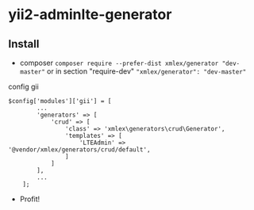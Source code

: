 # yii2-adminlte-generator

Install
---

- composer
`composer require --prefer-dist xmlex/generator "dev-master"`
or in section "require-dev"
`"xmlex/generator": "dev-master"`

config gii
```
$config['modules']['gii'] = [
        ...
        'generators' => [
            'crud' => [
                'class' => 'xmlex\generators\crud\Generator',
                'templates' => [
                    'LTEAdmin' => '@vendor/xmlex/generators/crud/default',
                ]
            ]
        ],
        ...
    ];
```

- Profit!